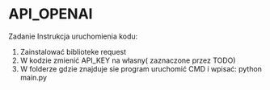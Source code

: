 # API_OPENAI
Zadanie
Instrukcja uruchomienia kodu:

1. Zainstalować biblioteke request
2. W kodzie zmienić API_KEY na własny( zaznaczone przez TODO)
3. W folderze gdzie znajduje sie program uruchomić CMD i wpisać: python main.py 

